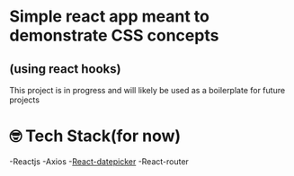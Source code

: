 # Simple react app meant to demonstrate CSS concepts
## (using react hooks)

This project is in progress and will likely be used as a boilerplate for future projects

# 🤓 Tech Stack(for now)
-Reactjs
-Axios
-[React-datepicker](https://www.npmjs.com/package/react-datepicker)
-React-router
